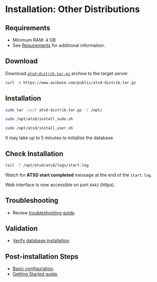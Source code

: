 # Installation: Other Distributions

## Requirements

* Minimum RAM: 4 GB
* See [Requirements](../administration/requirements.md) for additional information.

## Download

Download [`atsd-distrib.tar.gz`](https://axibase.com/public/atsd_distrib_latest.htm) archive to the target server.

```bash
curl -O https://www.axibase.com/public/atsd-distrib.tar.gz
```

## Installation

```sh
sudo tar -xzvf atsd-distrib.tar.gz -C /opt/
```

```sh
sudo /opt/atsd/install_sudo.sh
```

```sh
sudo /opt/atsd/install_user.sh
```

It may take up to 5 minutes to initialize the database.

## Check Installation

```sh
tail -f /opt/atsd/atsd/logs/start.log
```

Watch for **ATSD start completed** message at the end of the `start.log`.

Web interface is now accessible on port `8443` (https).

## Troubleshooting

* Review [troubleshooting guide](troubleshooting.md).

## Validation

* [Verify database installation](verifying-installation.md).

## Post-installation Steps

* [Basic configuration](post-installation.md).
* [Getting Started guide](../tutorials/getting-started.md).
